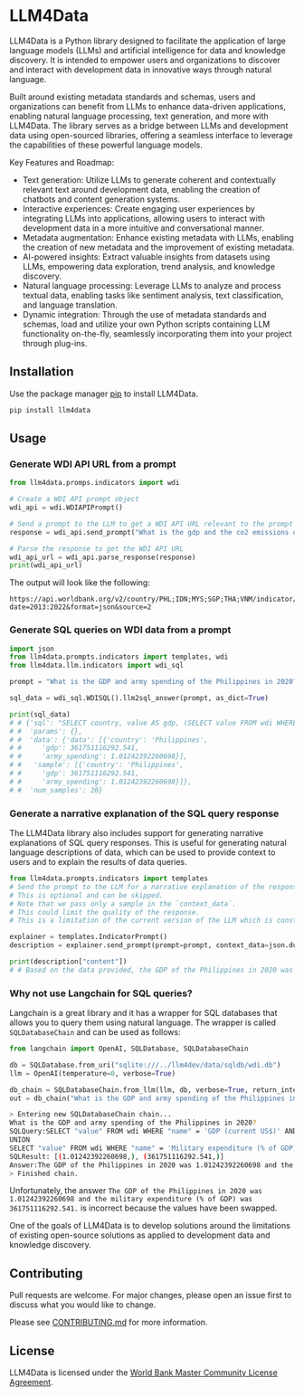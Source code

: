 # LLM4Data

LLM4Data is a Python library designed to facilitate the application of large language models (LLMs) and artificial intelligence for data and knowledge discovery. It is intended to empower users and organizations to discover and interact with development data in innovative ways through natural language.

Built around existing metadata standards and schemas, users and organizations can benefit from LLMs to enhance data-driven applications, enabling natural language processing, text generation, and more with LLM4Data. The library serves as a bridge between LLMs and development data using open-sourced libraries, offering a seamless interface to leverage the capabilities of these powerful language models.

Key Features and Roadmap:
- Text generation: Utilize LLMs to generate coherent and contextually relevant text around development data, enabling the creation of chatbots and content generation systems.
- Interactive experiences: Create engaging user experiences by integrating LLMs into applications, allowing users to interact with development data in a more intuitive and conversational manner.
- Metadata augmentation: Enhance existing metadata with LLMs, enabling the creation of new metadata and the improvement of existing metadata.
- AI-powered insights: Extract valuable insights from datasets using LLMs, empowering data exploration, trend analysis, and knowledge discovery.
- Natural language processing: Leverage LLMs to analyze and process textual data, enabling tasks like sentiment analysis, text classification, and language translation.
- Dynamic integration: Through the use of metadata standards and schemas, load and utilize your own Python scripts containing LLM functionality on-the-fly, seamlessly incorporating them into your project through plug-ins.

## Installation

Use the package manager [pip](https://pip.pypa.io/en/stable/) to install LLM4Data.

```bash
pip install llm4data
```

## Usage


### Generate WDI API URL from a prompt

```python
from llm4data.promps.indicators import wdi

# Create a WDI API prompt object
wdi_api = wdi.WDIAPIPrompt()

# Send a prompt to the LLM to get a WDI API URL relevant to the prompt
response = wdi_api.send_prompt("What is the gdp and the co2 emissions of the philippines and its neighbors in the last decade?")

# Parse the response to get the WDI API URL
wdi_api_url = wdi_api.parse_response(response)
print(wdi_api_url)
```

The output will look like the following:

```
https://api.worldbank.org/v2/country/PHL;IDN;MYS;SGP;THA;VNM/indicator/NY.GDP.MKTP.CD;EN.ATM.CO2E.KT?date=2013:2022&format=json&source=2
```

### Generate SQL queries on WDI data from a prompt

```python
import json
from llm4data.prompts.indicators import templates, wdi
from llm4data.llm.indicators import wdi_sql

prompt = "What is the GDP and army spending of the Philippines in 2020?"

sql_data = wdi_sql.WDISQL().llm2sql_answer(prompt, as_dict=True)

print(sql_data)
# # {'sql': "SELECT country, value AS gdp, (SELECT value FROM wdi WHERE country_iso3 = 'PHL' AND indicator = 'MS.MIL.XPND.GD.ZS' AND year = 2020) AS army_spending FROM wdi WHERE country_iso3 = 'PHL' AND indicator = 'NY.GDP.MKTP.CD' AND year = 2020 AND value IS NOT NULL",
# #  'params': {},
# #  'data': {'data': [{'country': 'Philippines',
# #     'gdp': 361751116292.541,
# #     'army_spending': 1.01242392260698}],
# #   'sample': [{'country': 'Philippines',
# #     'gdp': 361751116292.541,
# #     'army_spending': 1.01242392260698}]},
# #  'num_samples': 20}

```

### Generate a narrative explanation of the SQL query response

The LLM4Data library also includes support for generating narrative explanations of SQL query responses. This is useful for generating natural language descriptions of data, which can be used to provide context to users and to explain the results of data queries.

```python
from llm4data.prompts.indicators import templates
# Send the prompt to the LLM for a narrative explanation of the response.
# This is optional and can be skipped.
# Note that we pass only a sample in the `context_data`.
# This could limit the quality of the response.
# This is a limitation of the current version of the LLM which is constrained by the context length and cost.

explainer = templates.IndicatorPrompt()
description = explainer.send_prompt(prompt=prompt, context_data=json.dumps(sql_data["data"]["sample"]))

print(description["content"])
# # Based on the data provided, the GDP of the Philippines in 2020 was approximately 362 billion USD. Meanwhile, the country's army spending in the same year was around 1.01 billion USD. It is worth noting that while army spending is an important aspect of a country's budget, it is not the only factor that contributes to its economic growth and development. Other factors such as infrastructure, education, and healthcare also play a crucial role in shaping a country's economy.
```

### Why not use Langchain for SQL queries?

Langchain is a great library and it has a wrapper for SQL databases that allows you to query them using natural language. The wrapper is called `SQLDatabaseChain` and can be used as follows:

```python
from langchain import OpenAI, SQLDatabase, SQLDatabaseChain

db = SQLDatabase.from_uri("sqlite:///../llm4dev/data/sqldb/wdi.db")
llm = OpenAI(temperature=0, verbose=True)

db_chain = SQLDatabaseChain.from_llm(llm, db, verbose=True, return_intermediate_steps=True)
out = db_chain("What is the GDP and army spending of the Philippines in 2020?")
```

```bash
> Entering new SQLDatabaseChain chain...
What is the GDP and army spending of the Philippines in 2020?
SQLQuery:SELECT "value" FROM wdi WHERE "name" = 'GDP (current US$)' AND "country_iso3" = 'PHL' AND "year" = 2020
UNION
SELECT "value" FROM wdi WHERE "name" = 'Military expenditure (% of GDP)' AND "country_iso3" = 'PHL' AND "year" = 2020
SQLResult: [(1.01242392260698,), (361751116292.541,)]
Answer:The GDP of the Philippines in 2020 was 1.01242392260698 and the military expenditure (% of GDP) was 361751116292.541.
> Finished chain.
```

Unfortunately, the answer `The GDP of the Philippines in 2020 was 1.01242392260698 and the military expenditure (% of GDP) was 361751116292.541.` is incorrect because the values have been swapped.

One of the goals of LLM4Data is to develop solutions around the limitations of existing open-source solutions as applied to development data and knowledge discovery.

## Contributing

Pull requests are welcome. For major changes, please open an issue first to discuss what you would like to change.

Please see [CONTRIBUTING.md](CONTRIBUTING.md) for more information.

## License

LLM4Data is licensed under the [ World Bank Master Community License Agreement](LICENSE).
